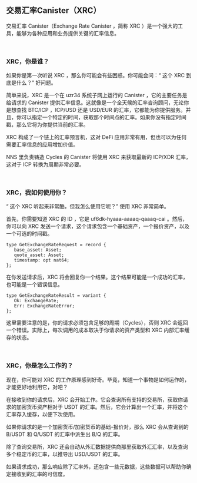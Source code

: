 ## 交易汇率Canister（XRC）

交易汇率 Canister（Exchange Rate Canister ，简称 XRC ）是一个强大的工具，能够为各种应用和业务提供关键的汇率信息。

<br>

### XRC，你是谁？

如果你是第一次听说 XRC ，那么你可能会有些困惑。你可能会问：“ 这个 XRC 到底是什么？” 好问题。

简单来说，XRC 是一个在 uzr34 系统子网上运行的 Canister ，它的主要任务是给请求的 Canister 提供汇率信息。这就像是一个全天候的汇率咨询顾问，无论你是想查找 BTC/ICP ，ICP/USD 还是 USD/EUR 的汇率，它都能为你提供服务。并且，你可以指定一个特定的时间，获取那个时间点的汇率。如果你没有指定时间戳，那么它将为你提供当前的汇率。

XRC 构成了一个链上的汇率预言机，这对 DeFi 应用非常有用，但也可以为任何需要汇率信息的应用增加价值。

NNS 里负责铸造 Cycles 的 Canister 将使用 XRC 来获取最新的 ICP/XDR 汇率，这对于 ICP 转换为周期非常必要。

<br>

### XRC，我如何使用你？

“ 这个 XRC 听起来非常酷，但我怎么使用它呢？” 使用 XRC 非常简单。

首先，你需要知道 XRC 的 ID ，它是 uf6dk-hyaaa-aaaaq-qaaaq-cai 。然后，你可以向 XRC 发送一个请求，这个请求包含一个基础资产，一个报价资产，以及一个可选的时间戳。

```
type GetExchangeRateRequest = record {
   base_asset: Asset;
   quote_asset: Asset;
   timestamp: opt nat64;
};
```

在你发送请求后，XRC 将会回复你一个结果。这个结果可能是一个成功的汇率，也可能是一个错误信息。

```
type GetExchangeRateResult = variant {
   Ok: ExchangeRate;
   Err: ExchangeRateError;
};
```

这里需要注意的是，你的请求必须包含足够的周期（Cycles），否则 XRC 会返回一个错误。实际上，每次调用的成本取决于你请求的资产类型和 XRC 内部汇率缓存的状态。

<br>

### XRC，你是怎么工作的？

现在，你可能对 XRC 的工作原理感到好奇。毕竟，知道一个事物是如何运作的，才能更好地利用它，对吧？

在接收到你的请求后，XRC 会开始工作。它会查询所有支持的交易所，获取你请求的加密货币资产相对于 USDT 的汇率。然后，它会计算出一个汇率，并将这个汇率存入缓存，以便下次使用。

如果你请求的是一个加密货币/加密货币的基础-报价对，那么 XRC 会从查询到的 B/USDT 和 Q/USDT 的汇率中派生出 B/Q 的汇率。

除了查询交易所，XRC 还会自动从外汇数据提供商那里获取外汇汇率，以及查询多个稳定币的汇率，以推导出 USD/USDT 的汇率。

如果请求成功，那么响应除了汇率外，还包含一些元数据，这些数据可以帮助你确定接收到的汇率的可信度。

<br>